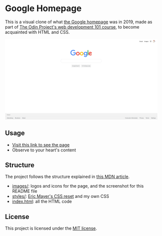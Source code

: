 # Google Homepage

This is a visual clone of what [the Google homepage](https://www.google.com) was in 2019, made as part of
[The Odin Project's web development 101
course](https://www.theodinproject.com/courses/web-development-101/lessons/html-css), to become acquainted with HTML and CSS.

![Screenshot of this clone](./images/screenshot.png)

## Usage

- [Visit this link to see the page](https://lcyne.github.io/google-homepage/)
- Observe to your heart's content

## Structure

The project follows the structure explained in [this MDN article](https://developer.mozilla.org/en-US/docs/Learn/Getting_started_with_the_web/Dealing_with_files).
- [images/](./images): logos and icons for the page, and the screenshot for this README file
- [styles/](./styles): [Eric Mayer's CSS reset](https://meyerweb.com/eric/tools/css/reset/) and my own CSS
- [index.html](./index.html): all the HTML code

## License

This project is licensed under the [MIT license](./LICENSE).
